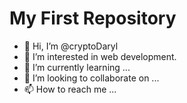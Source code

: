 # My First Repository

- 👋 Hi, I’m @cryptoDaryl
- 👀 I’m interested in web development.
- 🌱 I’m currently learning ...
- 💞️ I’m looking to collaborate on ...
- 📫 How to reach me ...

<!---
cryptoDaryl/cryptoDaryl is a ✨ special ✨ repository because its `README.md` (this file) appears on your GitHub profile.
You can click the Preview link to take a look at your changes.
--->
